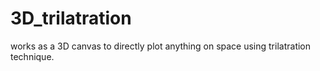 # 3D_trilatration
works as a 3D canvas to directly plot anything on space using trilatration technique.
